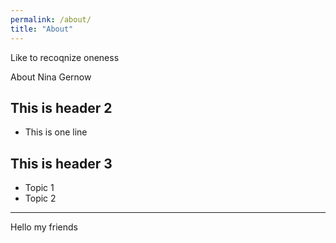 ```yaml
---
permalink: /about/
title: "About"
---
```


Like to recoqnize oneness

About Nina Gernow

## This is header 2

- This is one line

## This is header 3


* Topic 1
* Topic 2

---

Hello my friends








